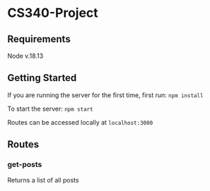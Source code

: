 # CS340-Project

## Requirements

Node v.18.13

## Getting Started

If you are running the server for the first time, first run:
`npm install`

To start the server:
`npm start`

Routes can be accessed locally at `localhost:3000`

## Routes

### get-posts

Returns a list of all posts

